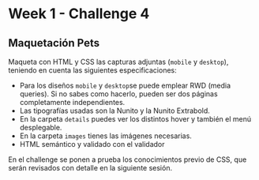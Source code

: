 # Week 1 - Challenge 4

## Maquetación Pets

Maqueta con HTML y CSS las capturas adjuntas (`mobile` y `desktop`), teniendo en cuenta las siguientes especificaciones:

- Para los diseños `mobile` y `desktop`se puede emplear RWD (media queries). Si no sabes como hacerlo, pueden ser dos páginas completamente independientes.
- Las tipografías usadas son la Nunito y la Nunito Extrabold.
- En la carpeta `details` puedes ver los distintos hover y también el menú desplegable.
- En la carpeta `images` tienes las imágenes necesarias.
- HTML semántico y validado con el validador

En el challenge se ponen a prueba los conocimientos previo de CSS, que serán revisados con detalle en la siguiente sesión.
